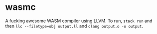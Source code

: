 # wasmc
A fucking awesome WASM compiler using LLVM. To run, `stack run` and then `llc --filetype=obj output.ll` and `clang output.o -o output`.

